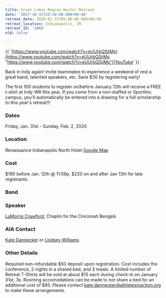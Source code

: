 ```yaml
---
title: Great Lakes Region Winter Retreat
date: '2017-10-31T19:30:00.000+00:00'
retreat_date: 2020-01-31T05:00:00.000+00:00
retreat_location: Indianapolis, IN
retreat_ID: '2068'
old: false

---
```

{{ '[https://www.youtube.com/watch?v=eUUrbQSjiMs](https://www.youtube.com/watch?v=eUUrbQSjiMs "https://www.youtube.com/watch?v=eUUrbQSjiMs")|YouTube' }}

Back in Indy again! Invite teammates to experience a weekend of rest a great band, talented speakers, etc. Save $30 by registering early!

The first 100 students to register on/before January 12th will receive a FREE t-shirt at Indy WR this year. If you come from a non-staffed or Sportlinc campus, you'll automatically be entered into a drawing for a full scholarship to this year's retreat!!!

### Dates

Friday, Jan. 31st -  Sunday, Feb. 2, 2020

### Location

Renaissance Indianapolis North Hotel [Google Map](https://goo.gl/maps/x9Ti2NecZj42)

### Cost

$190 before Jan. 12th @ 11:59p, $220 on and after Jan 13th for late registrants.

### Band

### Speaker

[LaMorris Crawford](http://www.lamorriscrawford.com/), Chaplin for the Cincinnati Bengals

### AIA Contact

[Kate Dannecker](mailto:kate.dannecker@athletesinaction.org) or [Lindsey Williams](lindsey.williams@athletesinaction.org "Lindsey Williams")

### Other Details

Required non-refundable $50 deposit upon registration. Cost includes the conference, 2 nights in a shared bed, and 3 meals. A limited number of Retreat T-Shirts will be sold at about $15 each during check-in on January 31st, 7p. Rooming accomodations can be made to not share a bed for an additional cost of $85. Please contact kate.dannecker@athletesinaction.org to make these arrangements.